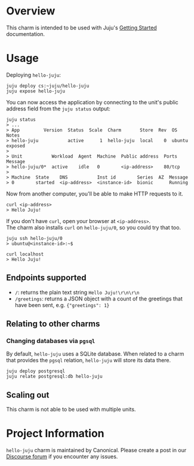 # Overview

This charm is intended to be used with Juju's [Getting Started][] documentation.

# Usage

Deploying `hello-juju`:

    juju deploy cs:~juju/hello-juju
    juju expose hello-juju

You can now access the application by connecting to the unit's public address field from the `juju status` output:

    juju status
    > ...
    > App         Version  Status  Scale  Charm       Store  Rev  OS      Notes
    > hello-juju           active      1  hello-juju  local    0  ubuntu  exposed
    >
    > Unit           Workload  Agent  Machine  Public address  Ports   Message
    > hello-juju/0*  active    idle   0        <ip-address>    80/tcp  
    >
    > Machine  State    DNS           Inst id        Series  AZ  Message
    > 0        started  <ip-address>  <instance-id>  bionic      Running

    
Now from another computer, you'll be able to make HTTP requests to it.
    
    curl <ip-address>
    > Hello Juju!

If you don't have `curl`, open your browser at `<ip-address>`.  
The charm also installs `curl` on `hello-juju/0`, so you could try that too.

    juju ssh hello-juju/0
    > ubuntu@<instance-id>:~$

    curl localhost
    > Hello Juju!

## Endpoints supported

- `/`: returns the plain text string `Hello Juju!\r\n\r\n`
- `/greetings`: returns a JSON object with a count of the greetings that have been sent, e.g. `{"greetings": 1}`


## Relating to other charms

### Changing databases via `pgsql`

By default, `hello-juju` uses a SQLite database.
When related to a charm that provides the `pgsql` relation, `hello-juju` will store its data there.

    juju deploy postgresql
    juju relate postgresql:db hello-juju 


## Scaling out

This charm is not able to be used with multiple units.


# Project Information

`hello-juju` charm is maintained by Canonical. Please create a post in our [Discourse forum][] if you encounter any issues.


  [Getting Started]: https://jaas.ai/docs/getting-started-with-juju
  [Discourse forum]: https://discourse.jujucharms.com/
